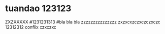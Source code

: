 # tuandao 123123
ZXZXXXXX
#1231231313
#bla bla bla zzzzzzzzzzzzzzz zxzxcxzczxczczxczc 12312312 conflix czxczxc
